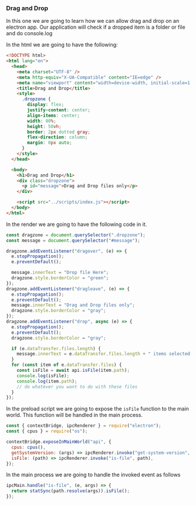 ### Drag and Drop

In this one we are going to learn how we can allow drag and drop on an electron app. Our application will check if a dropped item is a folder or file and do console.log

In the html we are going to have the following:

```html
<!DOCTYPE html>
<html lang="en">
  <head>
    <meta charset="UTF-8" />
    <meta http-equiv="X-UA-Compatible" content="IE=edge" />
    <meta name="viewport" content="width=device-width, initial-scale=1.0" />
    <title>Drag and Drop</title>
    <style>
      .dropzone {
        display: flex;
        justify-content: center;
        align-items: center;
        width: 80%;
        height: 50vh;
        border: 2px dotted gray;
        flex-direction: column;
        margin: 0px auto;
      }
    </style>
  </head>

  <body>
    <h1>Drag and Drop</h1>
    <div class="dropzone">
      <p id="message">Drag and Drop files only</p>
    </div>

    <script src="../scripts/index.js"></script>
  </body>
</html>
```

In the render we are going to have the following code in it.

```js
const dragzone = document.querySelector(".dropzone");
const message = document.querySelector("#message");

dragzone.addEventListener("dragover", (e) => {
  e.stopPropagation();
  e.preventDefault();

  message.innerText = "Drop file Here";
  dragzone.style.borderColor = "green";
});
dragzone.addEventListener("dragleave", (e) => {
  e.stopPropagation();
  e.preventDefault();
  message.innerText = "Drag and Drop files only";
  dragzone.style.borderColor = "gray";
});
dragzone.addEventListener("drop", async (e) => {
  e.stopPropagation();
  e.preventDefault();
  dragzone.style.borderColor = "gray";

  if (e.dataTransfer.files.length) {
    message.innerText = e.dataTransfer.files.length + " items selected.";
  }
  for (const item of e.dataTransfer.files) {
    const isFile = await api.isFile(item.path);
    console.log(isFile);
    console.log(item.path);
    // do whatever you want to do with these files
  }
});
```

In the preload script we are going to expose the `isFile` function to the main world. This function will be handled in the main process.

```js
const { contextBridge, ipcRenderer } = require("electron");
const { cpus } = require("os");

contextBridge.exposeInMainWorld("api", {
  cpus: cpus(),
  getSystemVersion: (args) => ipcRenderer.invoke("get-system-version", args),
  isFile: (path) => ipcRenderer.invoke("is-file", path),
});
```

In the main process we are going to handle the invoked event as follows

```js
ipcMain.handle("is-file", (e, args) => {
  return statSync(path.resolve(args)).isFile();
});
```
